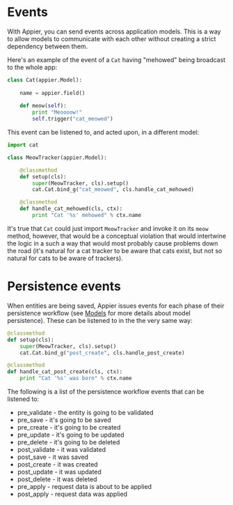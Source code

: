 # Events

With Appier, you can send events across application models. This is a way to allow
models to communicate with each other without creating a strict dependency between
them. 

Here's an example of the event of a `Cat` having "mehowed" being broadcast to the 
whole app:

```python
class Cat(appier.Model):
    
    name = appier.field()
	
    def meow(self):
        print "Meoooow!"
        self.trigger("cat_meowed")
``` 

This event can be listened to, and acted upon, in a different model:

```python
import cat

class MeowTracker(appier.Model):

    @classmethod
    def setup(cls):
        super(MeowTracker, cls).setup()
        cat.Cat.bind_g("cat_meowed", cls.handle_cat_mehowed)

    @classmethod
    def handle_cat_mehowed(cls, ctx):
        print "Cat '%s' mehowed" % ctx.name
``` 

It's true that `Cat` could just import `MeowTracker` and invoke it
on its `meow` method, however, that would be a conceptual violation
that would intertwine the logic in a such a way that would most probably
cause problems down the road (it's natural for a cat tracker to be aware
that cats exist, but not so natural for cats to be aware of trackers).

# Persistence events

When entities are being saved, Appier issues events for each phase
of their persistence workflow (see [Models](doc/models.md) for more
details about model persistence). These can be listened to in the 
the very same way:

```python
@classmethod
def setup(cls):
    super(MeowTracker, cls).setup()
    cat.Cat.bind_g("post_create", cls.handle_post_create)

@classmethod
def handle_cat_post_create(cls, ctx):
    print "Cat '%s' was born" % ctx.name
```

The following is a list of the persistence workflow events that 
can be listened to:

* pre_validate - the entity is going to be validated
* pre_save - it's going to be saved
* pre_create - it's going to be created
* pre_update - it's going to be updated
* pre_delete - it's going to be deleted
* post_validate - it was validated
* post_save - it was saved
* post_create - it was created
* post_update - it was updated
* post_delete - it was deleted
* pre_apply - request data is about to be applied
* post_apply - request data was applied
